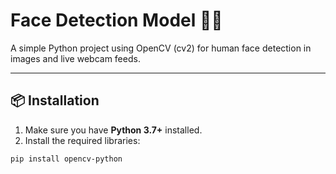 # Face Detection Model 🧠👀

A simple Python project using OpenCV (cv2) for human face detection in images and live webcam feeds.

---

## 📦 Installation

1. Make sure you have **Python 3.7+** installed.
2. Install the required libraries:

```bash
pip install opencv-python
